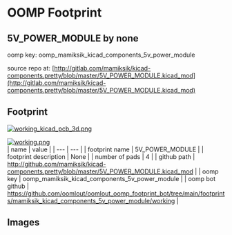 # OOMP Footprint  
## 5V_POWER_MODULE  by none  
  
oomp key: oomp_mamiksik_kicad_components_5v_power_module  
  
source repo at: [http://gitlab.com/mamiksik/kicad-components.pretty/blob/master/5V_POWER_MODULE.kicad_mod](http://gitlab.com/mamiksik/kicad-components.pretty/blob/master/5V_POWER_MODULE.kicad_mod)  
## Footprint  
  
[![working_kicad_pcb_3d.png](working_kicad_pcb_3d_600.png)](working_kicad_pcb_3d.png)  
  
[![working.png](working_600.png)](working.png)  
| name | value | 
| --- | --- | 
| footprint name | 5V_POWER_MODULE | 
| footprint description | None | 
| number of pads | 4 | 
| github path | http://github.com/mamiksik/kicad-components.pretty/blob/master/5V_POWER_MODULE.kicad_mod | 
| oomp key | oomp_mamiksik_kicad_components_5v_power_module | 
| oomp bot github | https://github.com/oomlout/oomlout_oomp_footprint_bot/tree/main/footprints/mamiksik_kicad_components_5v_power_module/working | 
## Images  
